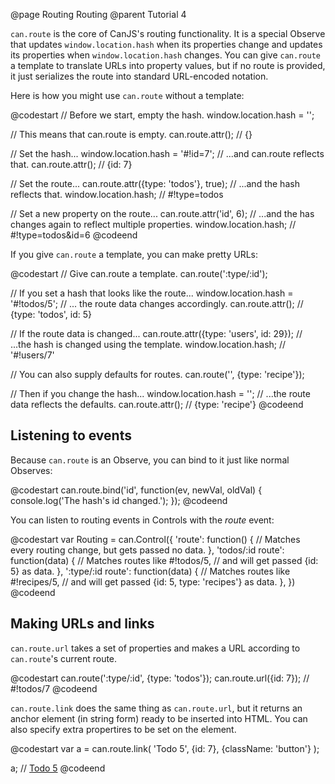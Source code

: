 @page Routing Routing
@parent Tutorial 4

`can.route` is the core of CanJS's routing functionality. It is a special
Observe that updates `window.location.hash` when its properties change and
updates its properties when `window.location.hash` changes. You can give
`can.route` a template to translate URLs into property values, but if no route
is provided, it just serializes the route into standard URL-encoded notation.

Here is how you might use `can.route` without a template:

@codestart
// Before we start, empty the hash.
window.location.hash = '';

// This means that can.route is empty.
can.route.attr(); // {}

// Set the hash...
window.location.hash = '#!id=7';
// ...and can.route reflects that.
can.route.attr(); // {id: 7}

// Set the route...
can.route.attr({type: 'todos'}, true);
// ...and the hash reflects that.
window.location.hash; // #!type=todos

// Set a new property on the route...
can.route.attr('id', 6);
// ...and the has changes again to reflect multiple properties.
window.location.hash; // #!type=todos&id=6
@codeend

If you give `can.route` a template, you can make pretty URLs:

@codestart
// Give can.route a template.
can.route(':type/:id');

// If you set a hash that looks like the route...
window.location.hash = '#!todos/5';
// ... the route data changes accordingly.
can.route.attr(); // {type: 'todos', id: 5}

// If the route data is changed...
can.route.attr({type: 'users', id: 29});
// ...the hash is changed using the template.
window.location.hash; // '#!users/7'

// You can also supply defaults for routes.
can.route('', {type: 'recipe'});

// Then if you change the hash...
window.location.hash = '';
// ...the route data reflects the defaults.
can.route.attr(); // {type: 'recipe'}
@codeend

## Listening to events

Because `can.route` is an Observe, you can bind to it just like normal Observes:

@codestart
can.route.bind('id', function(ev, newVal, oldVal) {
	console.log('The hash\'s id changed.');
});
@codeend

You can listen to routing events in Controls with the _route_ event:

@codestart
var Routing = can.Control({
	'route': function() {
		// Matches every routing change, but gets passed no data.
	},
	'todos/:id route': function(data) {
		// Matches routes like #!todos/5,
		// and will get passed {id: 5} as data.
	},
	':type/:id route': function(data) {
		// Matches routes like #!recipes/5,
		// and will get passed {id: 5, type: 'recipes'} as data.
	},
})
@codeend

## Making URLs and links

`can.route.url` takes a set of properties and makes a URL according to
`can.route`'s current route.

@codestart
can.route(':type/:id', {type: 'todos'});
can.route.url({id: 7}); // #!todos/7
@codeend

`can.route.link` does the same thing as `can.route.url`, but it returns an
anchor element (in string form) ready to be inserted into HTML. You can also
specify extra propertires to be set on the element.

@codestart
var a = can.route.link(
	'Todo 5',
	{id: 7},
	{className: 'button'}
);

a; // <a href="#!todos/7" class="button">Todo 5</a>
@codeend
